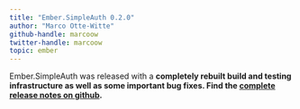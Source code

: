 ```yaml
---
title: "Ember.SimpleAuth 0.2.0"
author: "Marco Otte-Witte"
github-handle: marcoow
twitter-handle: marcoow
topic: ember
---
```


Ember.SimpleAuth was released with a **completely rebuilt build and testing infrastructure as well as some important bug fixes. Find the [complete release notes on github](https://github.com/simplabs/ember-simple-auth/releases/tag/0.2.0).**

